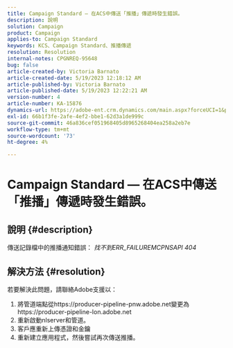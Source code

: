 ```yaml
---
title: Campaign Standard — 在ACS中傳送「推播」傳遞時發生錯誤。
description: 說明
solution: Campaign
product: Campaign
applies-to: Campaign Standard
keywords: KCS、Campaign Standard、推播傳遞
resolution: Resolution
internal-notes: CPGNREQ-95648
bug: false
article-created-by: Victoria Barnato
article-created-date: 5/19/2023 12:18:12 AM
article-published-by: Victoria Barnato
article-published-date: 5/19/2023 12:22:21 AM
version-number: 4
article-number: KA-15876
dynamics-url: https://adobe-ent.crm.dynamics.com/main.aspx?forceUCI=1&pagetype=entityrecord&etn=knowledgearticle&id=96512a9e-daf5-ed11-8848-6045bd006268
exl-id: 66b1f3fe-2afe-4ef2-bbe1-62d3a1de999c
source-git-commit: 46a836cef051968405d8965268404ea258a2eb7e
workflow-type: tm+mt
source-wordcount: '73'
ht-degree: 4%

---
```


# Campaign Standard — 在ACS中傳送「推播」傳遞時發生錯誤。

## 說明 {#description}


傳送記錄檔中的推播通知錯誤： *找不到ERR_FAILUREMCPNSAPI 404*


## 解決方法 {#resolution}


若要解決此問題，請聯絡Adobe支援以：

1. 將管道端點從https://producer-pipeline-pnw.adobe.net變更為https://producer-pipeline-lon.adobe.net
2. 重新啟動nlserver和管道。
3. 客戶應重新上傳憑證和金鑰
4. 重新建立應用程式，然後嘗試再次傳送推播。
